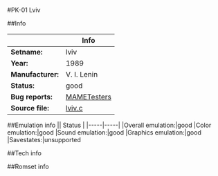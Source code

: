 #PK-01 Lviv

##Info

||Info|
|-----|-----|
|**Setname:**|lviv
|**Year:**|1989
|**Manufacturer:**|V. I. Lenin
|**Status:**|good
|**Bug reports:**|[MAMETesters](http://mametesters.org/view_all_set.php?type=1&temporary=y&search=lviv.c)
|**Source file:**|[lviv.c](https://github.com/mamedev/mame/blob/master/src/mess/drivers/lviv.c)

##Emulation info
|| Status |
|-----|-----|
|Overall emulation:|good
|Color emulation:|good
|Sound emulation:|good
|Graphics emulation:|good
|Savestates:|unsupported

##Tech info

##Romset info

<!--- START OF EDITED COMMENT DO NOT TOUCH TEXT ABOVE-->
